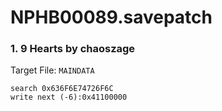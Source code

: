 # NPHB00089.savepatch

### 1. 9 Hearts by chaoszage

Target File: `MAINDATA`

```
search 0x636F6E74726F6C
write next (-6):0x41100000
```

